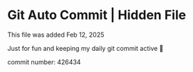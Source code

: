 # Git Auto Commit | Hidden File

This file was added Feb 12, 2025

Just for fun and keeping my daily git commit active 🤪

commit number: 426434
